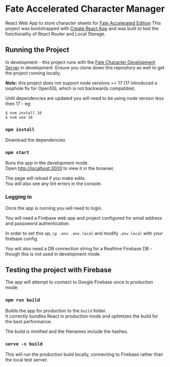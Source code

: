 # Fate Accelerated Character Manager

React Web App to store character sheets for [Fate Accelerated Edition](https://www.evilhat.com/home/fae/) 
This project was bootstrapped with [Create React App](https://github.com/facebook/create-react-app) and was built to test the functionality of React Router and Local Storage.

## Running the Project

In development - this project runs with the [Fate Character Development Server](https://github.com/GideonBrimleaf/fate_character_dev_server) in development.  Ensure you clone down this repository as well to get the project running locally.

***Note:*** this project does not support node versions >= 17 (17 introduced a loophole fix for OpenSSL which is not backwards compatible).

Until dependencies are updated you will need to be using node version less then 17 - eg:

```
$ nvm install 16
$ nvm use 16
```

### `npm install`

Download the dependencies

### `npm start`

Runs the app in the development mode.<br />
Open [http://localhost:3000](http://localhost:3000) to view it in the browser.

The page will reload if you make edits.<br />
You will also see any lint errors in the console.

### Logging in
Once the app is running you will need to login.

You will need a Firebase web app and project configured for email address and passoword authentication. 

In order to set this up, `cp .env .env.local` and modify `.env.local` with your firebase config.

You will also need a DB connection string for a Realtime Firebase DB - though this is not used in development mode.


## Testing the project with Firebase

The app will attempt to connect to Google Firebase once in production mode:

### `npm run build`

Builds the app for production to the `build` folder.<br />
It correctly bundles React in production mode and optimizes the build for the best performance.

The build is minified and the filenames include the hashes.<br />

### `serve -s build`

This will run the production build locally, connecting to Firebase rather than the local test server.
